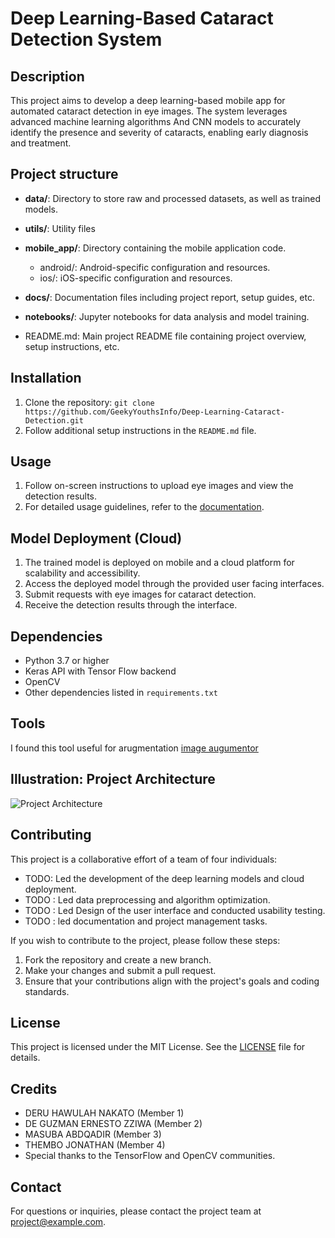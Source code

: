 # Deep Learning-Based Cataract Detection System

## Description
This project aims to develop a deep learning-based mobile app for automated cataract detection in eye images. The system leverages advanced machine learning algorithms And CNN models to accurately identify the presence and severity of cataracts, enabling early diagnosis and treatment.

## Project structure
 - **data/**: Directory to store raw and processed datasets, as well as trained models.
 - **utils/**: Utility files
- **mobile_app/**: Directory containing the mobile application code.
    - android/: Android-specific configuration and resources.
    - ios/: iOS-specific configuration and resources.
   
- **docs/**: Documentation files including project report, setup guides, etc.
- **notebooks/**: Jupyter notebooks for data analysis and model training.
- README.md: Main project README file containing project overview, setup instructions, etc.

## Installation
1. Clone the repository: `git clone https://github.com/GeekyYouthsInfo/Deep-Learning-Cataract-Detection.git`
2. Follow additional setup instructions in the `README.md` file.

## Usage
1. Follow on-screen instructions to upload eye images and view the detection results.
2. For detailed usage guidelines, refer to the [documentation](
https://deep-learning-cataract-detection.readthedocs.io/en/latest/).

## Model Deployment (Cloud)
1. The trained model is deployed on mobile and  a cloud platform for scalability and accessibility.
2. Access the deployed model through the provided user facing interfaces.
3. Submit  requests with eye images  for cataract detection.
4. Receive the detection results through the interface.

## Dependencies
- Python 3.7 or higher
- Keras  API with Tensor Flow backend
- OpenCV
- Other dependencies listed in `requirements.txt`

## Tools
I found this tool useful for arugmentation
[image augumentor](https://augmentor.readthedocs.io/en/stable/)

## Illustration: Project Architecture
![Project Architecture]()

## Contributing
This project is a collaborative effort of a team of four individuals:
- TODO: Led the development of the deep learning models and cloud deployment.
- TODO : Led data preprocessing and algorithm optimization.
- TODO : Led Design of  the user interface and conducted usability testing.
- TODO : led documentation and project management tasks.

If you wish to contribute to the project, please follow these steps:
1. Fork the repository and create a new branch.
2. Make your changes and submit a pull request.
3. Ensure that your contributions align with the project's goals and coding standards.

## License
This project is licensed under the MIT License. See the [LICENSE](LICENSE) file for details.

## Credits
- DERU HAWULAH NAKATO (Member 1)
- DE GUZMAN ERNESTO ZZIWA  (Member 2)
- MASUBA ABDQADIR  (Member 3)
- THEMBO JONATHAN (Member 4)
- Special thanks to the TensorFlow and OpenCV communities.

## Contact
For questions or inquiries, please contact the project team at project@example.com.






















